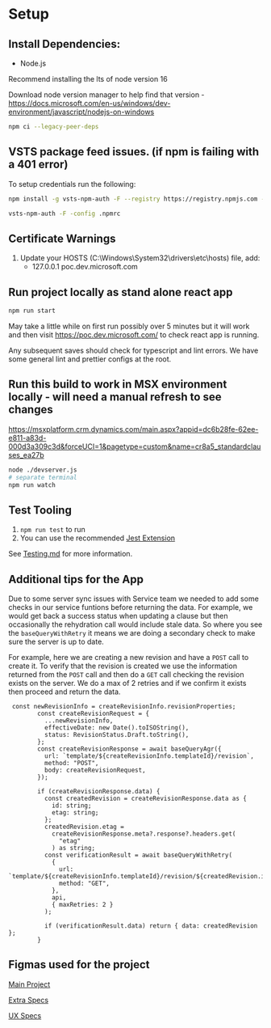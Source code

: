 # Setup

## Install Dependencies:

- Node.js

Recommend installing the lts of node version 16

Download node version manager to help find that version - https://docs.microsoft.com/en-us/windows/dev-environment/javascript/nodejs-on-windows

```bash
npm ci --legacy-peer-deps
```

## VSTS package feed issues. (if npm is failing with a 401 error)

To setup credentials run the following:

```bash
npm install -g vsts-npm-auth -F --registry https://registry.npmjs.com --always-auth false
```

```bash
vsts-npm-auth -F -config .npmrc
```

## Certificate Warnings

1. Update your HOSTS (C:\Windows\System32\drivers\etc\hosts) file, add:
   - 127.0.0.1 poc.dev.microsoft.com

## Run project locally as stand alone react app

```bash
npm run start
```

May take a little while on first run possibly over 5 minutes but it will work and then visit https://poc.dev.microsoft.com/ to check react app is running.

Any subsequent saves should check for typescript and lint errors. We have some general lint and prettier configs at the root.

## Run this build to work in MSX environment locally - will need a manual refresh to see changes

https://msxplatform.crm.dynamics.com/main.aspx?appid=dc6b28fe-62ee-e811-a83d-000d3a309c3d&forceUCI=1&pagetype=custom&name=cr8a5_standardclauses_ea27b

```bash
node ./devserver.js
# separate terminal
npm run watch
```

## Test Tooling

1. `npm run test` to run
2. You can use the recommended [Jest Extension](https://marketplace.visualstudio.com/items?itemName=Orta.vscode-jest)

See [Testing.md](./Testing.md) for more information.

## Additional tips for the App

Due to some server sync issues with Service team we needed to add some checks in our service funtions before returning the data. For example, we would get back a success status when updating a clause but then occasionally the rehydration call would include stale data. So where you see the `baseQueryWithRetry` it means we are doing a secondary check to make sure the server is up to date.

For example, here we are creating a new revision and have a `POST` call to create it. To verify that the revision is created we use the information returned from the `POST` call and then do a `GET` call checking the revision exists on the server. We do a max of 2 retries and if we confirm it exists then proceed and return the data.

```
 const newRevisionInfo = createRevisionInfo.revisionProperties;
        const createRevisionRequest = {
          ...newRevisionInfo,
          effectiveDate: new Date().toISOString(),
          status: RevisionStatus.Draft.toString(),
        };
        const createRevisionResponse = await baseQueryAgr({
          url: `template/${createRevisionInfo.templateId}/revision`,
          method: "POST",
          body: createRevisionRequest,
        });

        if (createRevisionResponse.data) {
          const createdRevision = createRevisionResponse.data as {
            id: string;
            etag: string;
          };
          createdRevision.etag =
            createRevisionResponse.meta?.response?.headers.get(
              "etag"
            ) as string;
          const verificationResult = await baseQueryWithRetry(
            {
              url: `template/${createRevisionInfo.templateId}/revision/${createdRevision.id}`,
              method: "GET",
            },
            api,
            { maxRetries: 2 }
          );

          if (verificationResult.data) return { data: createdRevision };
        }
```

## Figmas used for the project

[Main Project](https://www.figma.com/file/hpWdhnEsdysA0iiCqDwVv8/Port-to-Dynamics?node-id=1490%3A27486)

[Extra Specs](https://www.figma.com/file/hpWdhnEsdysA0iiCqDwVv8/Port-to-Dynamics?node-id=260%3A23617)

[UX Specs](https://www.figma.com/file/xYbjqYRhnbq2CcCGKrZsLO/Agreement-Center?node-id=0%3A1)
